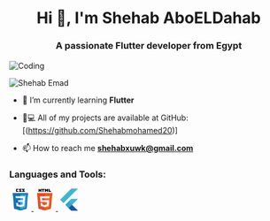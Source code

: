 <h1 align="center">Hi 👋, I'm Shehab AboELDahab </h1>
<h3 align="center">A passionate Flutter developer from Egypt</h3>
<img align="center" alt="Coding" width="1000" src="https://easy-peasy.ai/cdn-cgi/image/quality=80,format=auto,width=700/https://fdczvxmwwjwpwbeeqcth.supabase.co/storage/v1/object/public/images/9f3c024a-5948-431c-98ec-c761639f116a/454644fb-9684-4cb2-8aff-b9b25a232912.png">

<p align="left"> <img src="https://komarev.com/ghpvc/?username=hamzarabie&label=Profile%20views&color=0e75b6&style=flat" alt="Shehab Emad" /> </p>

- 🌱 I’m currently learning **Flutter**

- 👨💻 All of my projects are available at GitHub:[(https://github.com/Shehabmohamed20)] 

- 📫 How to reach me **shehabxuwk@gmail.com**




<h3 align="left">Languages and Tools:</h3>
<p align="left"> 
    <a href="https://www.w3schools.com/css/" target="_blank" rel="noreferrer"> 
        <img src="https://raw.githubusercontent.com/devicons/devicon/master/icons/css3/css3-original-wordmark.svg" alt="css3" width="40" height="40"/> 
    </a> 
    <a href="https://www.w3.org/html/" target="_blank" rel="noreferrer"> 
        <img src="https://raw.githubusercontent.com/devicons/devicon/master/icons/html5/html5-original-wordmark.svg" alt="html5" width="40" height="40"/> 
    </a> 
    <a href="https://flutter.dev/" target="_blank" rel="noreferrer"> 
        <img src="https://raw.githubusercontent.com/devicons/devicon/master/icons/flutter/flutter-original.svg" alt="flutter" width="40" height="40"/>
    </a> 
</p>






